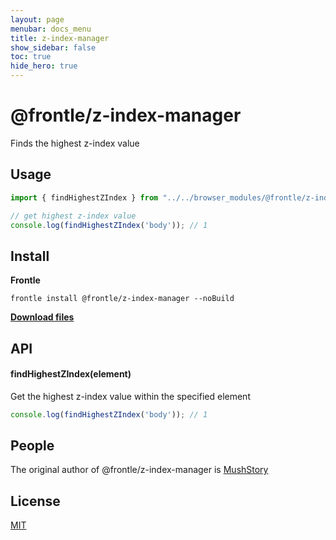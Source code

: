 ```yaml
---
layout: page
menubar: docs_menu
title: z-index-manager
show_sidebar: false
toc: true
hide_hero: true
---
```


# @frontle/z-index-manager

Finds the highest z-index value

## Usage

```javascript
import { findHighestZIndex } from "../../browser_modules/@frontle/z-index-manager/index.js";

// get highest z-index value
console.log(findHighestZIndex('body')); // 1
```

## Install

**Frontle**

```shell
frontle install @frontle/z-index-manager --noBuild
```

[**Download files**](https://github.com/Frontle-Foundation/zIndexManager)

## API

#### findHighestZIndex(element)

Get the highest z-index value within the specified element

```javascript
console.log(findHighestZIndex('body')); // 1
```

## People

The original author of @frontle/z-index-manager is [MushStory](https://github.com/MushStory)

## License

 [MIT](https://github.com/Frontle-Foundation/zIndexManager/blob/main/LICENSE)
